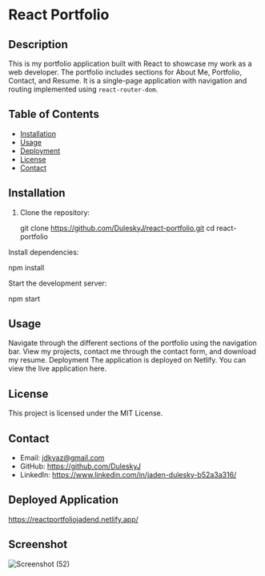 # React Portfolio

## Description

This is my portfolio application built with React to showcase my work as a web developer. The portfolio includes sections for About Me, Portfolio, Contact, and Resume. It is a single-page application with navigation and routing implemented using `react-router-dom`.

## Table of Contents

- [Installation](#installation)
- [Usage](#usage)
- [Deployment](#deployment)
- [License](#license)
- [Contact](#contact)

## Installation

1. Clone the repository:

   git clone https://github.com/DuleskyJ/react-portfolio.git
   cd react-portfolio

Install dependencies:

npm install

Start the development server:

npm start

## Usage
Navigate through the different sections of the portfolio using the navigation bar.
View my projects, contact me through the contact form, and download my resume.
Deployment
The application is deployed on Netlify. You can view the live application here.

## License
This project is licensed under the MIT License.

## Contact
- Email: jdkyaz@gmail.com
- GitHub: https://github.com/DuleskyJ
- LinkedIn: https://www.linkedin.com/in/jaden-dulesky-b52a3a316/ 

## Deployed Application
https://reactportfoliojadend.netlify.app/

## Screenshot
![Screenshot (52)](https://github.com/DuleskyJ/react-portfolio/assets/153566037/c9cb2d93-9769-4608-9273-4362abd119b5)
